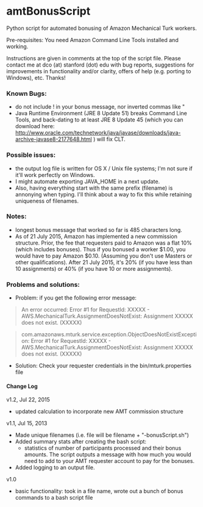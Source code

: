 amtBonusScript
==============

Python script for automated bonusing of Amazon Mechanical Turk workers.

Pre-requisites: You need Amazon Command Line Tools installed and working.

Instructions are given in comments at the top of the script file. Please contact me at dco (at) stanford (dot) edu with bug reports, suggestions for improvements in functionality and/or clarity, offers of help (e.g. porting to Windows), etc. Thanks!

### Known Bugs:
  - do not include ! in your bonus message, nor inverted commas like "
  - Java Runtime Environment (JRE 8 Update 51) breaks Command Line Tools, and back-dating to at least JRE 8 Update 45 (which you can download here: http://www.oracle.com/technetwork/java/javase/downloads/java-archive-javase8-2177648.html ) will fix CLT.


### Possible issues:
  - the output log file is written for OS X / Unix file systems; I'm not sure if it'll work perfectly on Windows.
  - I might automate exporting JAVA_HOME in a next update.
  - Also, having everything start with the same prefix (filename) is annonying when typing. I'll think about a way to fix this while retaining uniqueness of filenames.


### Notes:
  - longest bonus message that worked so far is 485 characters long.
  - As of 21 July 2015, Amazon has implemented a new commission structure. Prior, the fee that requesters paid to Amazon was a flat 10% (which includes bonuses). Thus if you bonused a worker $1.00, you would have to pay Amazon $0.10. (Assuming you don't use Masters or other qualifications). After 21 July 2015, it's 20% (if you have less than 10 assignments) or 40% (if you have 10 or more assignments).

### Problems and solutions:
* Problem: if you get the following error message:

> An error occurred: Error #1 for RequestId: XXXXX - AWS.MechanicalTurk.AssignmentDoesNotExist: Assignment XXXXX does not exist. (XXXXX)

> com.amazonaws.mturk.service.exception.ObjectDoesNotExistException: Error #1 for RequestId: XXXXX - AWS.MechanicalTurk.AssignmentDoesNotExist: Assignment XXXXX does not exist. (XXXXX)

* Solution: Check your requester credentials in the bin/mturk.properties file



#### Change Log

v1.2, Jul 22, 2015
 - updated calculation to incorporate new AMT commission structure

v1.1, Jul 15, 2013
 - Made unique filenames (i.e. file will be filename + "-bonusScript.sh")
 - Added summary stats after creating the bash script:
    - statistics of number of participants processed and their bonus amounts. The script outputs a message with how much you would need to add to your AMT requester account to pay for the bonuses.
 - Added logging to an output file. 

v1.0
 - basic functionality: took in a file name, wrote out a bunch of bonus commands to a bash script file

